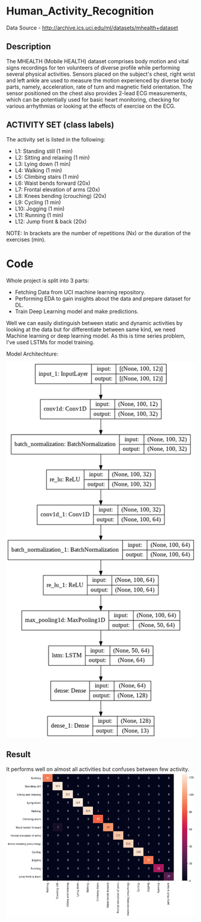# Human_Activity_Recognition

Data Source - http://archive.ics.uci.edu/ml/datasets/mhealth+dataset

## Description
The MHEALTH (Mobile HEALTH) dataset comprises body motion and vital signs recordings for ten volunteers of diverse profile while performing several physical activities. Sensors placed on the subject's chest, right wrist and left ankle are used to measure the motion experienced by diverse body parts, namely, acceleration, rate of turn and magnetic field orientation. The sensor positioned on the chest also provides 2-lead ECG measurements, which can be potentially used for basic heart monitoring, checking for various arrhythmias or looking at the effects of exercise on the ECG.

## ACTIVITY SET (class labels)
The activity set is listed in the following:
- L1: Standing still (1 min)
- L2: Sitting and relaxing (1 min)
- L3: Lying down (1 min)
- L4: Walking (1 min)
- L5: Climbing stairs (1 min)
- L6: Waist bends forward (20x)
- L7: Frontal elevation of arms (20x)
- L8: Knees bending (crouching) (20x)
- L9: Cycling (1 min)
- L10: Jogging (1 min)
- L11: Running (1 min)
- L12: Jump front & back (20x)

NOTE: In brackets are the number of repetitions (Nx) or the duration of the exercises (min).

# Code

Whole project is split into 3 parts:
- Fetching Data from UCI machine learning repository.
- Performing EDA to gain insights about the data and prepare dataset for DL. 
- Train Deep Learning model and make predictions.


Well we can easily distinguish between static and dynamic activities by looking at the data but for differentiate between same kind, we need Machine learning or deep learning model. As this is time series problem, I've used LSTMs for model training. 

Model Architechture:

<img src='https://github.com/G0rav/Human_Activity_Recognition/blob/main/src/model%20structure.png'>

## Result

It performs well on almost all activities but confuses between few activity.
<img src='https://github.com/G0rav/Human_Activity_Recognition/blob/main/src/confusion%20matrix.png'>
